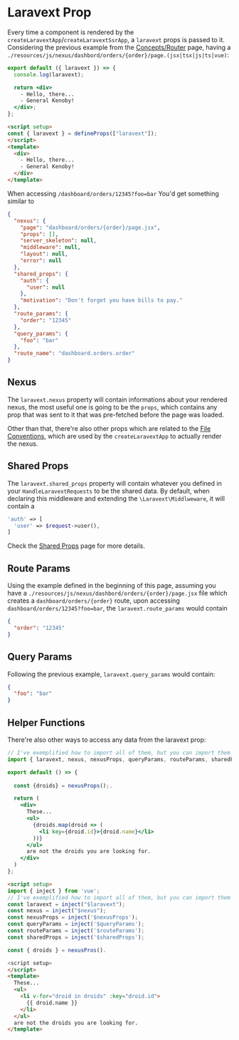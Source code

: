 # Laravext Prop

Every time a component is rendered by the `createLaravextApp`/`createLaravextSsrApp`, a `laravext` props is passed to it. Considering the previous example from the [Concepts/Router](/docs/concepts/router) page, having a `./resources/js/nexus/dashbord/orders/{order}/page.(jsx|tsx|js|ts|vue)`:

<Tabs>

<TabItem value="React" label="React">

```jsx
export default ({ laravext }) => {
  console.log(laravext);

  return <div>
    - Hello, there... 
    - General Kenoby!
  </div>;
};
```

  </TabItem>
  <TabItem value="Vue" label="Vue">

```html
<script setup>
const { laravext } = defineProps(["laravext"]);
</script>
<template>
  <div>
    - Hello, there... 
    - General Kenoby!
  </div>
</template>
```

  </TabItem>
</Tabs>

When accessing `/dashboard/orders/12345?foo=bar`
You'd get something similar to

```json
{
  "nexus": {
    "page": "dashboard/orders/{order}/page.jsx",
    "props": [],
    "server_skeleton": null,
    "middleware": null,
    "layout": null,
    "error": null
  },
  "shared_props": {
    "auth": {
      "user": null
    },
    "motivation": "Don't forget you have bills to pay."
  },
  "route_params": {
    "order": "12345"
  },
  "query_params": {
    "foo": "bar"
  },
  "route_name": "dashboard.orders.order"
}
```

## Nexus

The `laravext.nexus` property will contain informations about your rendered nexus, the most useful one is going to be the `props`, which contains any prop that was sent to it that was pre-fetched before the page was loaded.

Other than that, there're also other props which are related to the [File Conventions](/docs/concepts/file-conventions.md), which are used by the `createLaravextApp` to actually render the nexus.

## Shared Props

The `laravext.shared_props` property will contain whatever you defined in your `HandleLaravextRequests` to be the shared data. By default, when declaring this middleware and extending the `\Laravext\Middlweware`, it will contain a

```php
'auth' => [
  'user' => $request->user(),
]
```

Check the [Shared Props](/tools/shared-props.md) page for more details.

## Route Params

Using the example defined in the beginning of this page, assuming you have a `./resources/js/nexus/dashbord/orders/{order}/page.jsx` file which creates a `dashboard/orders/{order}` route, upon accessing `dashboard/orders/12345?foo=bar`, the `laravext.route_params` would contain

```json
{
  "order": "12345"
}
```

## Query Params

Following the previous example, `laravext.query_params` would contain:

```json
{
  "foo": "bar"
}
```

## Helper Functions

There're also other ways to access any data from the laravext prop:

<Tabs>

<TabItem value="React" label="React">

```jsx
// I've exemplified how to import all of them, but you can import them individually as needed
import { laravext, nexus, nexusProps, queryParams, routeParams, sharedProps } from '@laravext/react'

export default () => {
  
  const {droids} = nexusProps();.

  return (
    <div>
      These...
      <ul>
        {droids.map(droid => (
          <li key={droid.id}>{droid.name}</li>
        ))}
      </ul>
      are not the droids you are looking for.
    </div>
  )
};
```

  </TabItem>
  <TabItem value="Vue" label="Vue">

```html
<script setup>
import { inject } from 'vue';
// I've exemplified how to import all of them, but you can import them individually as needed
const laravext = inject("$laravext");
const nexus = inject("$nexus");
const nexusProps = inject('$nexusProps');
const queryParams = inject('$queryParams');
const routeParams = inject('$routeParams');
const sharedProps = inject('$sharedProps');

const { droids } = nexusPros().

<script setup>
</script>
<template>
  These...
  <ul>
    <li v-for="droid in droids" :key="droid.id">
      {{ droid.name }}
    </li>
  </ul>
  are not the droids you are looking for.
</template>
```

  </TabItem>
</Tabs>
